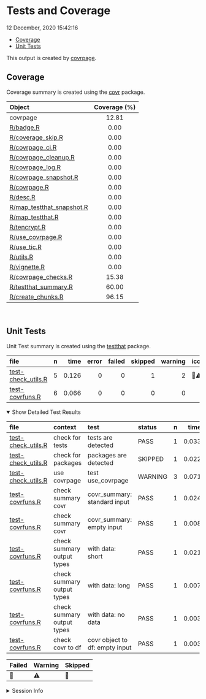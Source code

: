 Tests and Coverage
================
12 December, 2020 15:42:16

  - [Coverage](#coverage)
  - [Unit Tests](#unit-tests)

This output is created by
[covrpage](https://github.com/yonicd/covrpage).

## Coverage

Coverage summary is created using the
[covr](https://github.com/r-lib/covr) package.

| Object                                                      | Coverage (%) |
| :---------------------------------------------------------- | :----------: |
| covrpage                                                    |    12.81     |
| [R/badge.R](../R/badge.R)                                   |     0.00     |
| [R/coverage\_skip.R](../R/coverage_skip.R)                  |     0.00     |
| [R/covrpage\_ci.R](../R/covrpage_ci.R)                      |     0.00     |
| [R/covrpage\_cleanup.R](../R/covrpage_cleanup.R)            |     0.00     |
| [R/covrpage\_log.R](../R/covrpage_log.R)                    |     0.00     |
| [R/covrpage\_snapshot.R](../R/covrpage_snapshot.R)          |     0.00     |
| [R/covrpage.R](../R/covrpage.R)                             |     0.00     |
| [R/desc.R](../R/desc.R)                                     |     0.00     |
| [R/map\_testthat\_snapshot.R](../R/map_testthat_snapshot.R) |     0.00     |
| [R/map\_testthat.R](../R/map_testthat.R)                    |     0.00     |
| [R/tencrypt.R](../R/tencrypt.R)                             |     0.00     |
| [R/use\_covrpage.R](../R/use_covrpage.R)                    |     0.00     |
| [R/use\_tic.R](../R/use_tic.R)                              |     0.00     |
| [R/utils.R](../R/utils.R)                                   |     0.00     |
| [R/vignette.R](../R/vignette.R)                             |     0.00     |
| [R/covrpage\_checks.R](../R/covrpage_checks.R)              |    15.38     |
| [R/testthat\_summary.R](../R/testthat_summary.R)            |    60.00     |
| [R/create\_chunks.R](../R/create_chunks.R)                  |    96.15     |

<br>

## Unit Tests

Unit Test summary is created using the
[testthat](https://github.com/r-lib/testthat) package.

| file                                               | n |  time | error | failed | skipped | warning | icon |
| :------------------------------------------------- | -: | ----: | ----: | -----: | ------: | ------: | :--- |
| [test-check\_utils.R](testthat/test-check_utils.R) | 5 | 0.126 |     0 |      0 |       1 |       2 | 🔶⚠️  |
| [test-covrfuns.R](testthat/test-covrfuns.R)        | 6 | 0.066 |     0 |      0 |       0 |       0 |      |

<details open>

<summary> Show Detailed Test Results </summary>

| file                                                   | context                    | test                           | status  | n |  time | icon |
| :----------------------------------------------------- | :------------------------- | :----------------------------- | :------ | -: | ----: | :--- |
| [test-check\_utils.R](testthat/test-check_utils.R#L4)  | check for tests            | tests are detected             | PASS    | 1 | 0.033 |      |
| [test-check\_utils.R](testthat/test-check_utils.R#L12) | check for packages         | packages are detected          | SKIPPED | 1 | 0.022 | 🔶    |
| [test-check\_utils.R](testthat/test-check_utils.R#L23) | use covrpage               | test use\_covrpage             | WARNING | 3 | 0.071 | ⚠️   |
| [test-covrfuns.R](testthat/test-covrfuns.R#L5)         | check summary covr         | covr\_summary: standard input  | PASS    | 1 | 0.024 |      |
| [test-covrfuns.R](testthat/test-covrfuns.R#L9_L11)     | check summary covr         | covr\_summary: empty input     | PASS    | 1 | 0.008 |      |
| [test-covrfuns.R](testthat/test-covrfuns.R#L19)        | check summary output types | with data: short               | PASS    | 1 | 0.021 |      |
| [test-covrfuns.R](testthat/test-covrfuns.R#L23)        | check summary output types | with data: long                | PASS    | 1 | 0.007 |      |
| [test-covrfuns.R](testthat/test-covrfuns.R#L27)        | check summary output types | with data: no data             | PASS    | 1 | 0.003 |      |
| [test-covrfuns.R](testthat/test-covrfuns.R#L35)        | check covr to df           | covr object to df: empty input | PASS    | 1 | 0.003 |      |

| Failed | Warning | Skipped |
| :----- | :------ | :------ |
| 🛑      | ⚠️      | 🔶       |

</details>

<details>

<summary> Session Info </summary>

| Field    | Value                             |
| :------- | :-------------------------------- |
| Version  | R version 4.0.3 (2020-10-10)      |
| Platform | x86\_64-apple-darwin17.0 (64-bit) |
| Running  | macOS Catalina 10.15.7            |
| Language | en\_US                            |
| Timezone | UTC                               |

| Package  | Version |
| :------- | :------ |
| testthat | 3.0.0   |
| covr     | 3.3.2   |
| covrpage | 0.1     |

</details>

<!--- Final Status : skipped/warning --->

